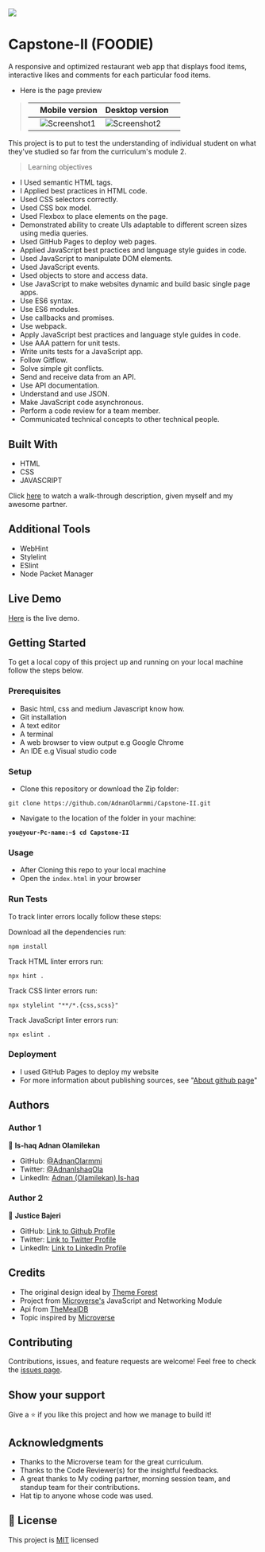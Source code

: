 # 
![](https://img.shields.io/badge/Microverse-blueviolet)

# Capstone-II (FOODIE)

A responsive and optimized restaurant web app that displays food items, interactive likes and comments for each particular food items.

- Here is the page preview

> |     | Mobile version                      | Desktop version                      |     |
> | --- | ----------------------------------- | ------------------------------------ | --- |
> |     | ![Screenshot1](./src/images/mobile.gif) | ![Screenshot2](./src/images/desktop.gif) |

This project is to put to test the understanding of individual student on what they've studied so far from the curriculum's module 2.

> Learning objectives

- I Used semantic HTML tags.
- I Applied best practices in HTML code.
- Used CSS selectors correctly.
- Used CSS box model.
- Used Flexbox to place elements on the page.
- Demonstrated ability to create UIs adaptable to different screen sizes using media queries.
- Used GitHub Pages to deploy web pages.
- Applied JavaScript best practices and language style guides in code.
- Used JavaScript to manipulate DOM elements.
- Used JavaScript events.
- Used objects to store and access data.
- Use JavaScript to make websites dynamic and build basic single page apps.
- Use ES6 syntax.
- Use ES6 modules.
- Use callbacks and promises.
- Use webpack.
- Apply JavaScript best practices and language style guides in code.
- Use AAA pattern for unit tests.
- Write units tests for a JavaScript app.
- Follow Gitflow.
- Solve simple git conflicts.
- Send and receive data from an API.
- Use API documentation.
- Understand and use JSON.
- Make JavaScript code asynchronous.
- Perform a code review for a team member.
- Communicated technical concepts to other technical people.
## Built With

- HTML
- CSS
- JAVASCRIPT

Click [here](https://drive.google.com/file/d/10jlVzfUTsPanuWBrkPkt3mns3-lkKOC-/view?usp=sharing) to watch a walk-through description, given myself and my awesome partner.

## Additional Tools

- WebHint
- Stylelint
- ESlint
- Node Packet Manager

## Live Demo

[Here](https://adnanolarmmi.github.io/Capstone-II/) is the live demo.

## Getting Started

To get a local copy of this project up and running on your local machine follow the steps below.

### Prerequisites

- Basic html, css and medium Javascript know how.
- Git installation
- A text editor 
- A terminal
- A web browser to view output e.g Google Chrome
- An IDE e.g Visual studio code

### Setup

- Clone this repository or download the Zip folder:

```
git clone https://github.com/AdnanOlarmmi/Capstone-II.git
```

- Navigate to the location of the folder in your machine:

**``you@your-Pc-name:~$ cd Capstone-II``**

### Usage

- After Cloning this repo to your local machine
- Open the `index.html` in your browser

### Run Tests
To track linter errors locally follow these steps:  

Download all the dependencies run:
```
npm install
```
Track HTML linter errors run:
```
npx hint .
```
Track CSS linter errors run:
```
npx stylelint "**/*.{css,scss}"
```
Track JavaScript linter errors run:
```
npx eslint .
```

### Deployment

- I used GitHub Pages to deploy my website
- For more information about publishing sources, see "[About github page](https://docs.github.com/en/pages/getting-started-with-github-pages/about-github-pages#publishing-sources-for-github-pages-sites)"

## Authors

### Author 1

👤 **Is-haq Adnan Olamilekan**

- GitHub: [@AdnanOlarmmi](https://github.com/adnanolarmmi)
- Twitter: [@AdnanIshaqOla](https://twitter.com/AdnanIshaqOla)
- LinkedIn: [Adnan (Olamilekan) Is-haq](https://linkedin.com/in/adnan-is-haq-olamilekan)

### Author 2

👤 **Justice Bajeri**

- GitHub: [Link to Github Profile](https://github.com/Strangeal)
- Twitter: [Link to Twitter Profile](https://twitter.com/Str_angeal)
- LinkedIn: [Link to LinkedIn Profile](https://www.linkedin.com/in/justice-bajeri-0b7211243/)

## Credits

- The original design ideal by [Theme Forest](https://www.themeforest.net)
- Project from [Microverse's](https://bit.ly/MicroverseTN) JavaScript and Networking Module
- Api from [TheMealDB](https://www.themealdb.com/)
- Topic inspired by [Microverse](https://www.microverse.org/)

## Contributing

Contributions, issues, and feature requests are welcome!
Feel free to check the [issues page](https://github.com/AdnanOlarmmi/Capstone-II/issues).

## Show your support

Give a ⭐️ if you like this project and how we manage to build it!

## Acknowledgments

- Thanks to the Microverse team for the great curriculum.
- Thanks to the Code Reviewer(s) for the insightful feedbacks.
- A great thanks to My coding partner, morning session team, and standup team for their contributions.
- Hat tip to anyone whose code was used.

## 📝 License

This project is [MIT](LICENSE) licensed
